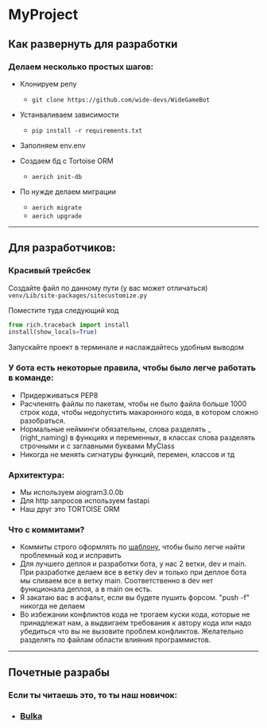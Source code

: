 # MyProject

## Как развернуть для разработки

### Делаем несколько простых шагов:

- Клонируем репу

    - ``` git clone https://github.com/wide-devs/WideGameBot ```
- Устанваливаем зависимости
    -  ``` pip install -r requirements.txt ```
- Заполняем env.env
- Создаем бд с Tortoise ORM
    - ```aerich init-db```
- По нужде делаем миграции
    - ```aerich migrate```
    - ```aerich upgrade```

___

## Для разработчиков:

### Красивый трейсбек

Создайте файл по данному пути (у вас может отличаться) `venv/Lib/site-packages/sitecustomize.py`

Поместите туда следующий код
```python
from rich.traceback import install
install(show_locals=True)
```

Запускайте проект в терминале и наслаждайтесь удобным выводом

### У бота есть некоторые правила, чтобы было легче работать в команде:

- Придерживаться PEP8
- Расчленять файлы по пакетам, чтобы не было файла больше 1000 строк кода, чтобы недопустить макаронного кода, в котором сложно разобраться.
- Нормальные нейминги обязательны, слова разделять _ (right_naming) в функциях и переменных, в классах слова разделять строчными и с заглавными буквами MyClass
- Никогда не менять сигнатуры функций, перемен, классов и тд

### Архитектура:

- Мы используем aiogram3.0.0b
- Для http запросов используем fastapi
- Наш друг это TORTOISE ORM

### Что с коммитами?
- Коммиты строго оформлять по [шаблону](https://www.conventionalcommits.org/en/v1.0.0/), чтобы было легче найти проблемный код и исправить
- Для лучшего деплоя и разработки бота, у нас 2 ветки, dev и main.
При разработке делаем все в ветку dev и только при деплое бота мы сливаем все в ветку main. Соответственно в dev нет функционала деплоя, а в main он есть.
- Я закатаю вас в асфальт, если вы будете пушить форсом. "push -f" никогда не делаем
- Во избежании конфликтов кода не трогаем куски кода, которые не принадлежат нам, а выдвигаем требования к автору кода или надо убедиться что вы не вызовите проблем конфликтов. Желательно разделять по файлам области влияния программистов.

___

## Почетные разрабы

### Если ты читаешь это, то ты наш новичок:

- ### [Bulka](https://github.com/BulatXam "The best search engine for privacy")
